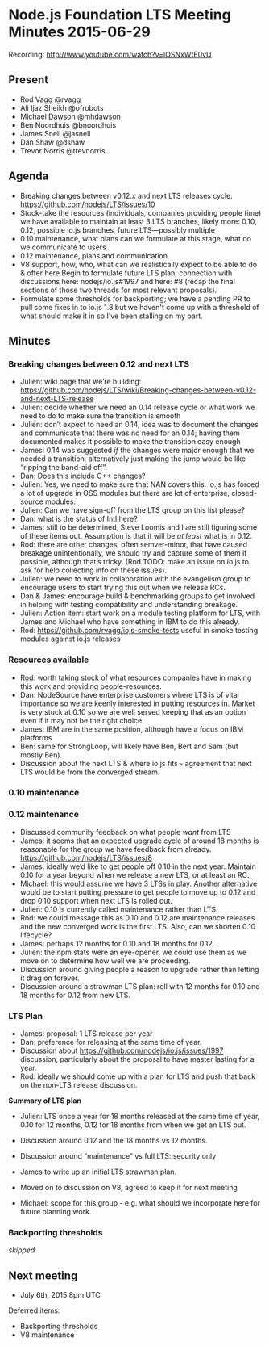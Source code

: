 # Node.js Foundation LTS Meeting Minutes 2015-06-29

Recording: http://www.youtube.com/watch?v=lOSNxWtE0vU

## Present

* Rod Vagg @rvagg
* Ali Ijaz Sheikh @ofrobots
* Michael Dawson @mhdawson
* Ben Noordhuis @bnoordhuis
* James Snell @jasnell
* Dan Shaw @dshaw
* Trevor Norris @trevnorris

## Agenda

* Breaking changes between v0.12.x and next LTS releases cycle: https://github.com/nodejs/LTS/issues/10
* Stock-take the resources (individuals, companies providing people time) we have available to maintain at least 3 LTS branches, likely more: 0.10, 0.12, possible io.js branches, future LTS—possibly multiple
* 0.10 maintenance, what plans can we formulate at this stage, what do we communicate to users
* 0.12 maintenance, plans and communication
* V8 support, how, who, what can we realistically expect to be able to do & offer here
Begin to formulate future LTS plan; connection with discussions here: nodejs/io.js#1997 and here: #8 (recap the final sections of those two threads for most relevant proposals).
* Formulate some thresholds for backporting; we have a pending PR to pull some fixes in to io.js 1.8 but we haven't come up with a threshold of what should make it in so I've been stalling on my part.

## Minutes

### Breaking changes between 0.12 and next LTS

* Julien: wiki page that we’re building: https://github.com/nodejs/LTS/wiki/Breaking-changes-between-v0.12-and-next-LTS-release
* Julien: decide whether we need an 0.14 release cycle or what work we need to do to make sure the transition is smooth
* Julien: don’t expect to need an 0.14, idea was to document the changes and communicate that there was no need for an 0.14; having them documented makes it possible to make the transition easy enough
* James: 0.14 was suggested _if_ the changes were major enough that we needed a transition, alternatively just making the jump would be like “ripping the band-aid off”.
* Dan: Does this include C++ changes?
* Julien: Yes, we need to make sure that NAN covers this. io.js has forced a lot of upgrade in OSS modules but there are lot of enterprise, closed-source modules.
* Julien: Can we have sign-off from the LTS group on this list please?
* Dan: what is the status of Intl here?
* James: still to be determined, Steve Loomis and I are still figuring some of these items out. Assumption is that it will be _at least_ what is in 0.12.
* Rod: there are other changes, often semver-minor, that have caused breakage unintentionally, we should try and capture some of them if possible, although that’s tricky. (Rod TODO: make an issue on io.js to ask for help collecting info on these issues).
* Julien: we need to work in collaboration with the evangelism group to encourage users to start trying this out when we release RCs.
* Dan & James: encourage build & benchmarking groups to get involved in helping with testing compatibility and understanding breakage.
* Julien: Action item: start work on a module testing platform for LTS, with James and Michael who have something in IBM to do this already.
* Rod: https://github.com/rvagg/iojs-smoke-tests useful in smoke testing modules against io.js releases

### Resources available

* Rod: worth taking stock of what resources companies have in making this work and providing people-resources.
* Dan: NodeSource have enterprise customers where LTS is of vital importance so we are keenly interested in putting resources in. Market is very stuck at 0.10 so we are well served keeping that as an option even if it may not be the right choice.
* James: IBM are in the same position, although have a focus on IBM platforms
* Ben: same for StrongLoop, will likely have Ben, Bert and Sam (but mostly Ben).
* Discussion about the next LTS & where io.js fits - agreement that next LTS would be from the converged stream.

### 0.10 maintenance
### 0.12 maintenance

* Discussed community feedback on what people _want_ from LTS
* James: it seems that an expected upgrade cycle of around 18 months is reasonable for the group we have feedback from already. https://github.com/nodejs/LTS/issues/8
* James: ideally we’d like to get people off 0.10 in the next year. Maintain 0.10 for a year beyond when we release a new LTS, or at least an RC.
* Michael: this would assume we have 3 LTSs in play. Another alternative would be to start putting pressure to get people to move up to 0.12 and drop 0.10 support when next LTS is rolled out.
* Julien: 0.10 is currently called maintenance rather than LTS.
* Rod: we could message this as 0.10 and 0.12 are maintenance releases and the new converged work is the first LTS. Also, can we shorten 0.10 lifecycle?
* James: perhaps 12 months for 0.10 and 18 months for 0.12.
* Julien: the npm stats were an eye-opener, we could use them as we move on to determine how well we are proceeding.
* Discussion around giving people a reason to upgrade rather than letting it drag on forever.
* Discussion around a strawman LTS plan: roll with 12 months for 0.10 and 18 months for 0.12 from new LTS.

### LTS Plan

* James: proposal: 1 LTS release per year
* Dan: preference for releasing at the same time of year.
* Discussion about https://github.com/nodejs/io.js/issues/1997 discussion, particularly about the proposal to have master lasting for a year.
* Rod: ideally we should come up with a plan for LTS and push that back on the non-LTS release discussion.

**Summary of LTS plan**

* Julien: LTS once a year for 18 months released at the same time of year, 0.10 for 12 months, 0.12 for 18 months from when we get an LTS out.
* Discussion around 0.12 and the 18 months vs 12 months.
* Discussion around “maintenance” vs full LTS: security only
* James to write up an initial LTS strawman plan.

* Moved on to discussion on V8, agreed to keep it for next meeting

* Michael: scope for this group - e.g. what should we incorporate here for future planning work.

### Backporting thresholds

_skipped_

## Next meeting

* July 6th, 2015 8pm UTC

Deferred items:

* Backporting thresholds
* V8 maintenance